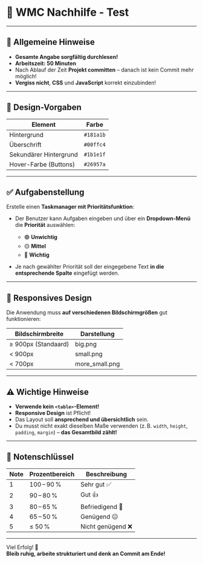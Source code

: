 # 🧠 **WMC Nachhilfe - Test**

---

## 📌 **Allgemeine Hinweise**
- **Gesamte Angabe sorgfältig durchlesen!**
- **Arbeitszeit: 50 Minuten**
- Nach Ablauf der Zeit **Projekt committen** – danach ist kein Commit mehr möglich!
- **Vergiss nicht**, **CSS** und **JavaScript** korrekt einzubinden!

---

## 🎨 **Design-Vorgaben**
| Element                 | Farbe        |
|-------------------------|--------------|
| Hintergrund             | `#181a1b`    |
| Überschrift             | `#00ffc4`    |
| Sekundärer Hintergrund  | `#1b1e1f`    |
| Hover-Farbe (Buttons)   | `#26957a`    |

---

## ✅ **Aufgabenstellung**

Erstelle einen **Taskmanager mit Prioritätsfunktion**:

- Der Benutzer kann Aufgaben eingeben und über ein **Dropdown-Menü** die **Priorität** auswählen:
    - 🟢 **Unwichtig**
    - 🟡 **Mittel**
    - 🔴 **Wichtig**

- Je nach gewählter Priorität soll der eingegebene Text **in die entsprechende Spalte** eingefügt werden.

---

## 📱 **Responsives Design**

Die Anwendung muss **auf verschiedenen Bildschirmgrößen** gut funktionieren:

| Bildschirmbreite    | Darstellung    |
|---------------------|----------------|
| ≥ 900px (Standaard) | big.png        |
| < 900px             | small.png      |
| < 700px             | more_small.png |

---

## ⚠️ **Wichtige Hinweise**
- **Verwende kein `<table>`-Element!**
- **Responsive Design** ist Pflicht!
- Das Layout soll **ansprechend und übersichtlich** sein.
- Du musst nicht exakt dieselben Maße verwenden (z. B. `width`, `height`, `padding`, `margin`) – **das Gesamtbild zählt!**

---

## 📝 **Notenschlüssel**

| Note | Prozentbereich | Beschreibung        |
|------|----------------|---------------------|
| 1    | 100 – 90 %     | Sehr gut ✅          |
| 2    | 90 – 80 %      | Gut 👍              |
| 3    | 80 – 65 %      | Befriedigend 🙂     |
| 4    | 65 – 50 %      | Genügend 😐         |
| 5    | ≤ 50 %         | Nicht genügend ❌   |

---

Viel Erfolg! 🚀  
**Bleib ruhig, arbeite strukturiert und denk an Commit am Ende!**

